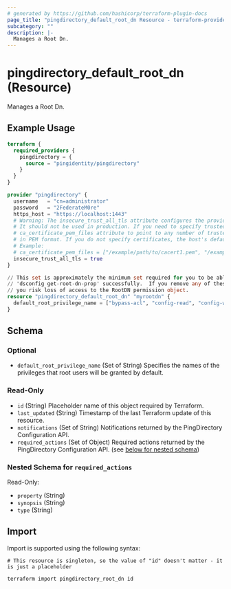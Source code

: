 ```yaml
---
# generated by https://github.com/hashicorp/terraform-plugin-docs
page_title: "pingdirectory_default_root_dn Resource - terraform-provider-pingdirectory"
subcategory: ""
description: |-
  Manages a Root Dn.
---
```


# pingdirectory_default_root_dn (Resource)

Manages a Root Dn.

## Example Usage

```terraform
terraform {
  required_providers {
    pingdirectory = {
      source = "pingidentity/pingdirectory"
    }
  }
}

provider "pingdirectory" {
  username   = "cn=administrator"
  password   = "2FederateM0re"
  https_host = "https://localhost:1443"
  # Warning: The insecure_trust_all_tls attribute configures the provider to trust any certificate presented by the PingDirectory server.
  # It should not be used in production. If you need to specify trusted CA certificates, use the
  # ca_certificate_pem_files attribute to point to any number of trusted CA certificate files
  # in PEM format. If you do not specify certificates, the host's default root CA set will be used.
  # Example:
  # ca_certificate_pem_files = ["/example/path/to/cacert1.pem", "/example/path/to/cacert2.pem"]
  insecure_trust_all_tls = true
}

// This set is approximately the minimum set required for you to be able to run
// 'dsconfig get-root-dn-prop' successfully.  If you remove any of these permissions, 
// you risk loss of access to the RootDN permission object.
resource "pingdirectory_default_root_dn" "myrootdn" {
  default_root_privilege_name = ["bypass-acl", "config-read", "config-write", "modify-acl", "privilege-change", "use-admin-session"]
}
```

<!-- schema generated by tfplugindocs -->
## Schema

### Optional

- `default_root_privilege_name` (Set of String) Specifies the names of the privileges that root users will be granted by default.

### Read-Only

- `id` (String) Placeholder name of this object required by Terraform.
- `last_updated` (String) Timestamp of the last Terraform update of this resource.
- `notifications` (Set of String) Notifications returned by the PingDirectory Configuration API.
- `required_actions` (Set of Object) Required actions returned by the PingDirectory Configuration API. (see [below for nested schema](#nestedatt--required_actions))

<a id="nestedatt--required_actions"></a>
### Nested Schema for `required_actions`

Read-Only:

- `property` (String)
- `synopsis` (String)
- `type` (String)

## Import

Import is supported using the following syntax:

```shell
# This resource is singleton, so the value of "id" doesn't matter - it is just a placeholder

terraform import pingdirectory_root_dn id
```
